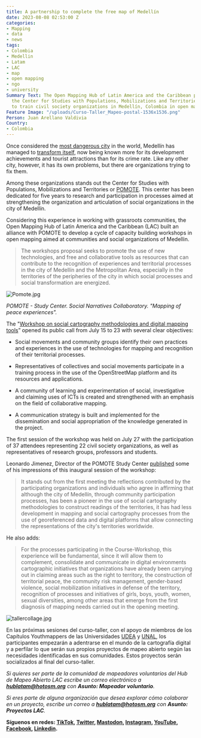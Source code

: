 ```yaml
---
title: A partnership to complete the free map of Medellín
date: 2023-08-08 02:53:00 Z
categories:
- Mapping
- data
- news
tags:
- Colombia
- Medellin
- Latam
- LAC
- map
- open mapping
- ngo
- university
Summary Text: The Open Mapping Hub of Latin America and the Caribbean partnered with
  the Center for Studies with Populations, Mobilizations and Territories (POMOTE)
  to train civil society organizations in Medellín, Colombia in open mapping.
Feature Image: "/uploads/Curso-Taller_Mapeo-postal-1536x1536.png"
Person: Juan Arellano Valdivia
Country:
- Colombia
---
```


Once considered the [most dangerous city](https://www.washingtonpost.com/archive/politics/1991/03/10/record-murder-wave-overwhelms-medellin/5e7f1080-1ea0-46e8-bfef-1ab4df9d53d0/) in the world, Medellín has managed to [transform itself](https://rapidtransition.org/stories/the-medellin-miracle/), now being known more for its development achievements and tourist attractions than for its crime rate. Like any other city, however, it has its own problems, but there are organizations trying to fix them.

Among these organizations stands out the Center for Studies with Populations, Mobilizations and Territories or [POMOTE](https://pomotecestudios.unaula.edu.co/). This center has been dedicated for five years to research and participation in processes aimed at strengthening the organization and articulation of social organizations in the city of Medellín.

Considering this experience in working with grassroots communities, the Open Mapping Hub of Latin America and the Caribbean (LAC) built an alliance with POMOTE to develop a cycle of capacity building workshops in open mapping aimed at communities and social organizations of Medellin.

> The workshops proposal seeks to promote the use of new technologies, and free and collaborative tools as resources that can contribute to the recognition of experiences and territorial processes in the city of Medellín and the Metropolitan Area, especially in the territories of the peripheries of the city in which social processes and social transformation are energized.

![Pomote.jpg](/uploads/Pomote.jpg)

*POMOTE - Study Center. Social Narratives Collaboratory. "Mapping of peace experiences".*

The "[Workshop on social cartography methodologies and digital mapping tools](https://pomotecestudios.unaula.edu.co/2023/07/15/convocatoria-curso-taller-en-metodologias-de-cartografia-social-y-herramientas-de-mapeo-digital/)” opened its public call from July 15 to 23 with several clear objectives:

* Social movements and community groups identify their own practices and experiences in the use of technologies for mapping and recognition of their territorial processes.

* Representatives of collectives and social movements participate in a training process in the use of the OpenStreetMap platform and its resources and applications.

* A community of learning and experimentation of social, investigative and claiming uses of ICTs is created and strengthened with an emphasis on the field of collaborative mapping.

* A communication strategy is built and implemented for the dissemination and social appropriation of the knowledge generated in the project.

The first session of the workshop was held on July 27 with the participation of 37 attendees representing 22 civil society organizations, as well as representatives of research groups, professors and students.

Leonardo Jimenez, Director of the POMOTE Study Center [published](https://pomotecestudios.unaula.edu.co/2023/08/03/mapeando-la-riqueza-de-procesos-sociales-en-medellin/) some of his impressions of this inaugural session of the workshop:

> It stands out from the first meeting the reflections contributed by the participating organizations and individuals who agree in affirming that although the city of Medellín, through community participation processes, has been a pioneer in the use of social cartography methodologies to construct readings of the territories, it has had less development in mapping and social cartography processes from the use of georeferenced data and digital platforms that allow connecting the representations of the city's territories worldwide.

He also adds:

> For the processes participating in the Course-Workshop, this experience will be fundamental, since it will allow them to complement, consolidate and communicate in digital environments cartographic initiatives that organizations have already been carrying out in claiming areas such as the right to territory, the construction of territorial peace, the community risk management, gender-based violence, social mobilization initiatives in defense of the territory, recognition of processes and initiatives of girls, boys, youth, women, sexual diversities, among other areas that emerge from the first diagnosis of mapping needs carried out in the opening meeting.

![tallercollage.jpg](/uploads/tallercollage.jpg)

En las próximas sesiones del curso-taller, con el apoyo de miembros de los Capítulos Youthmappers de las Universidades [UDEA](https://www.instagram.com/semillerogeolabudea/) y [UNAL](https://www.instagram.com/sagema_unal/), los participantes empezarán a adentrarse en el mundo de la cartografía digital y a perfilar lo que serán sus propios proyectos de mapeo abierto según las necesidades identificadas en sus comunidades. Estos proyectos serán socializados al final del curso-taller.

*Si quieres ser parte de la comunidad de mapeadores voluntarios del Hub de Mapeo Abierto LAC escribe un correo electrónico a **[hublatam@hotosm.org](mailto:hublatam@hotosm.org)** con **Asunto: Mapeador voluntario**.*

*Si eres parte de alguna organización que desea explorar cómo colaborar en un proyecto, escribe un correo a **[hublatam@hotosm.org](mailto:hublatam@hotosm.org)** con **Asunto: Proyectos LAC**.*

**Síguenos en redes: [TikTok](https://www.tiktok.com/@mapeoabierto_la?lang=es), [Twitter](https://twitter.com/mapeoabierto_la), [Mastodon](https://mapstodon.space/@mapeoabierto_la), [Instagram](https://www.instagram.com/mapeoabierto_la/), [YouTube](https://www.youtube.com/channel/UCTH6Z_QODJ4NmmBmubS68VA), [Facebook](https://www.facebook.com/Mapeo-abierto-Am%C3%A9rica-Latina-102804808622456/), [Linkedin](https://www.linkedin.com/showcase/91453300/admin/feed/posts/).**